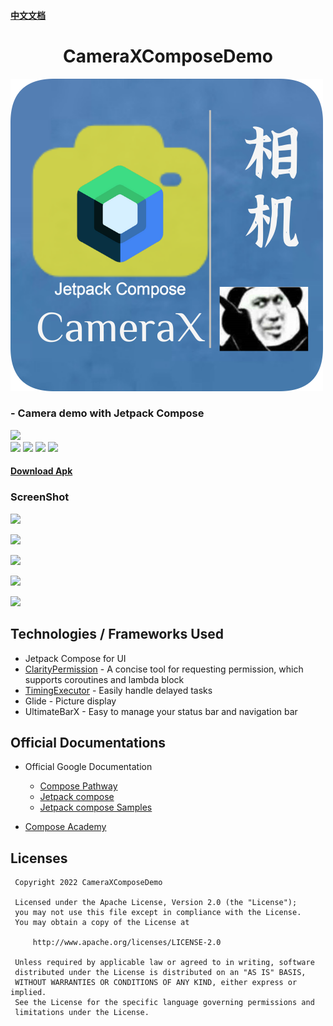 #### [中文文档](https://github.com/ldh-star/CameraXComposeDemo/raw/master/README-zh.md)

<h1 align="center">CameraXComposeDemo</h1>

![](https://github.com/ldh-star/CameraXComposeDemo/raw/master/app/src/main/res/mipmap-xxxhdpi/icon.png)


###    - Camera demo with Jetpack Compose

![](https://api.bintray.com/packages/li-xiaojun/jrepo/xpopup/images/download.svg)  
![](https://img.shields.io/badge/author-ldh-brightgreen.svg) ![](https://img.shields.io/badge/jetpack-compose-green.svg) ![](https://img.shields.io/badge/minSdkVersion-21-orange.svg) ![](https://img.shields.io/hexpm/l/plug.svg)


#### [Download Apk](https://github.com/ldh-star/CameraXComposeDemo/raw/master/app/release/app-release.apk)

### ScreenShot



![](https://github.com/ldh-star/CameraXComposeDemo/raw/master/screenshots/ezgif-1-4cee7c853a.gif)

![](https://github.com/ldh-star/CameraXComposeDemo/raw/master/screenshots/ezgif-1-5e8dfb72cf.gif)

![](https://github.com/ldh-star/CameraXComposeDemo/raw/master/screenshots/ezgif-1-750c28513b.gif)

![](https://github.com/ldh-star/CameraXComposeDemo/raw/master/screenshots/ezgif-1-999cd8d8f0.gif)

![](https://github.com/ldh-star/CameraXComposeDemo/raw/master/screenshots/ezgif-1-df87077512.gif)

## Technologies / Frameworks Used
- Jetpack Compose for UI
- [ClarityPermission](https://github.com/ldh-star/ClarityPermission)  - A concise tool for requesting permission, which supports coroutines and lambda block
- [TimingExecutor](https://github.com/ldh-star/TimingExecutor) - Easily handle delayed tasks
- Glide - Picture display
- UltimateBarX - Easy to manage your status bar and navigation bar

## Official Documentations
- Official Google Documentation
  - [Compose Pathway](https://developer.android.com/courses/pathways/compose)
  - [Jetpack compose](https://developer.android.com/jetpack/compose)
  - [Jetpack compose Samples](https://github.com/android/compose-samples)

- [Compose Academy ](https://compose.academy/)

## Licenses

```
 Copyright 2022 CameraXComposeDemo

 Licensed under the Apache License, Version 2.0 (the "License");
 you may not use this file except in compliance with the License.
 You may obtain a copy of the License at

     http://www.apache.org/licenses/LICENSE-2.0

 Unless required by applicable law or agreed to in writing, software
 distributed under the License is distributed on an "AS IS" BASIS,
 WITHOUT WARRANTIES OR CONDITIONS OF ANY KIND, either express or implied.
 See the License for the specific language governing permissions and
 limitations under the License.
```